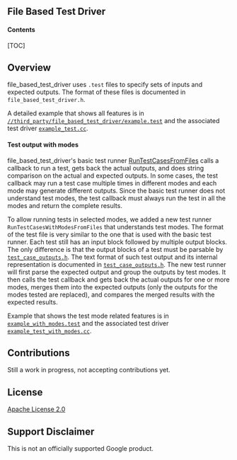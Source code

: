 ## File Based Test Driver

#### Contents

[TOC]

## Overview

file_based_test_driver
uses `.test` files to specify sets of inputs and expected outputs. The format
of these files is documented in `file_based_test_driver.h`.

A detailed example that shows all features is in
[`//third_party/file_based_test_driver/example.test`](example.test)
and the associated test driver [`example_test.cc`](example_test.cc).

#### Test output with modes

file_based_test_driver's basic test runner
[RunTestCasesFromFiles](file_based_test_driver.h)
calls a callback to run a test, gets back the actual outputs, and does string
comparison on the actual and expected outputs. In some cases, the test callback
may run a test case multiple times in different modes and each mode may generate
different outputs. Since the basic test runner does not understand test modes,
the test callback must always run the test in all the modes and return the
complete results.

To allow running tests in selected modes, we added a new test runner
`RunTestCasesWithModesFromFiles`
that understands test modes. The format of the test file is very similar to the
one that is used with the basic test runner. Each test still has an input block
followed by multiple output blocks. The only difference is that the output
blocks of a test must be parsable by
[`test_case_outputs.h`](test_case_outputs.h).
The text format of such test output and its internal representation is
documented in
[`test_case_outputs.h`](test_case_outputs.h).
The new test runner will first parse the expected output and group the outputs
by test modes. It then calls the test callback and gets back the actual outputs
for one or more modes, merges them into the expected outputs (only the outputs
for the modes tested are replaced), and compares the merged results with the
expected results.

Example that shows the test mode related features is in
[`example_with_modes.test`](example_with_modes.test)
and
the associated test driver
[`example_test_with_modes.cc`](example_test_with_modes.cc).

## Contributions

Still a work in progress, not accepting contributions yet.

## License

[Apache License 2.0](LICENSE)

## Support Disclaimer
This is not an officially supported Google product.
